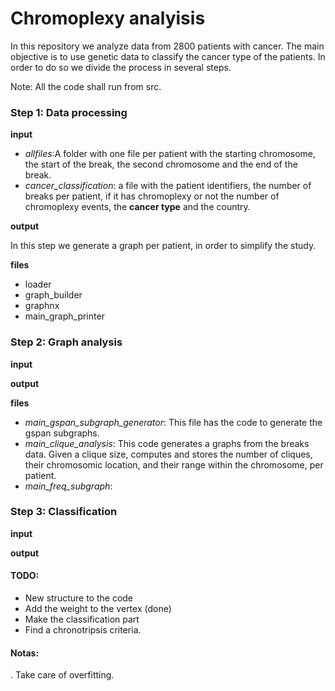 # Chromoplexy analyisis

In this repository we analyze data from 2800 patients with cancer. 
The main objective is to use genetic data to classify the cancer type of the patients. 
In order to do so we divide the process in several steps. 


Note: All the code shall run from src. 

### Step 1: Data processing

**input** 

- *allfiles*:A folder with one file per patient with the starting chromosome, the start of the break, 
the second chromosome and the end of the break. 
- *cancer_classification*: a file with the patient identifiers, the number of breaks per patient, 
if it has chromoplexy or not the number of chromoplexy events, the **cancer type** and the country. 


**output**

In this step we generate a graph per patient, in order to simplify the study. 

**files**
- loader
- graph_builder
- graphnx
- main_graph_printer

### Step 2: Graph analysis

**input**

**output**

**files**
- *main_gspan_subgraph_generator*: This file has the code to generate the gspan subgraphs. 
- *main_clique_analysis*: This code generates a graphs from the breaks data. Given a clique size, computes and stores the number of cliques, their chromosomic location, and their range within the chromosome, per patient.
- *main_freq_subgraph*:

### Step 3: Classification

**input**

**output**


#### TODO: 
- New structure to the code
- Add the weight to the vertex (done)
- Make the classification part 
- Find a chronotripsis criteria. 

#### Notas:
. Take care of overfitting. 